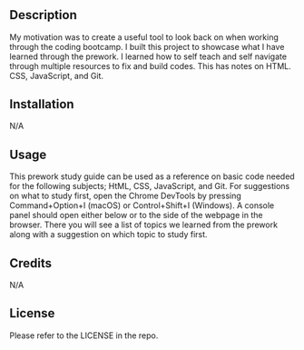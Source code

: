 # <Prework Study Guide>

## Description

My motivation was to create a useful tool to look back on when working through the coding bootcamp. I built this project to showcase what I have learned through the prework. I learned how to self teach and self navigate through multiple resources to fix and build codes. This has notes on HTML. CSS, JavaScript, and Git. 

## Installation

N/A

## Usage

This prework study guide can be used as a reference on basic code needed for the following subjects; HtML, CSS, JavaScript, and Git. For suggestions on what to study first, open the Chrome DevTools by pressing Command+Option+I (macOS) or Control+Shift+I (Windows). A console panel should open either below or to the side of the webpage in the browser. There you will see a list of topics we learned from the prework along with a suggestion on which topic to study first.


## Credits

N/A

## License

Please refer to the LICENSE in the repo.
